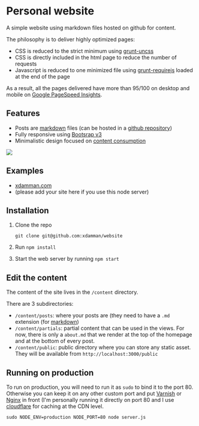 # Personal website

A simple website using markdown files hosted on github for content.

The philosophy is to deliver highly optimized pages:
- CSS is reduced to the strict minimum using [grunt-uncss](https://github.com/addyosmani/grunt-uncss/)
- CSS is directly included in the html page to reduce the number of requests
- Javascript is reduced to one minimized file using [grunt-requirejs](https://github.com/asciidisco/grunt-requirejs) loaded at the end of the page

As a result, all the pages delivered have more than 95/100 on desktop and mobile on [Google PageSpeed Insights](http://developers.google.com/speed/pagespeed/insights/?url=xdamman.com%2Fthe-hidden-power-of-twitter-custom-timelines&tab=mobile).

## Features
- Posts are [markdown](http://en.wikipedia.org/wiki/Markdown) files (can be hosted in a [github repository](https://github.com/xdamman/website-content/blob/master/posts/the-hidden-power-of-twitter-custom-timelines.md))
- Fully responsive using [Bootsrap v3](http://getbootstrap.com)
- Minimalistic design focused on [content consumption](http://xdamman.com/the-hidden-power-of-twitter-custom-timelines)

![](http://images.weserv.nl/?w=320&url=photos-2.dropbox.com/t/0/AACw6pqg-In-WeWJtKIwSQLE0EvoW4YeB6GXOpzkOAK2gg/12/1702667/png/2048x1536/3/1385622000/0/2/Screenshot%202013-11-27%2021.59.42.png/pX9t6IKmwW-LxGh5C5Yb2nPghc55r8_eYd_Wn57Toio)


## Examples

- [xdamman.com](http://xdamman.com)
- (please add your site here if you use this node server)

## Installation


1. Clone the repo

    `git clone git@github.com:xdamman/website`
  
1. Run `npm install` 

1. Start the web server by running `npm start`
    
## Edit the content
The content of the site lives in the `/content` directory. 

There are 3 subdirectories: 
- `/content/posts`: where your posts are (they need to have a `.md` extension (for [markdown](http://en.wikipedia.org/wiki/Markdown))
- `/content/partials`: partial content that can be used in the views. For now, there is only a `about.md` that we render at the top of the homepage and at the bottom of every post. 
- `/content/public`: public directory where you can store any static asset. They will be available from `http://localhost:3000/public`

## Running on production

To run on production, you will need to run it as `sudo` to bind it to the port 80. Otherwise you can keep it on any other custom port and put [Varnish](https://www.varnish-cache.org/) or [Nginx](http://wiki.nginx.org/Main) in front (I'm personally running it directly on port 80 and I use [cloudflare](http://cloudflare.com) for caching at the CDN level. 

    sudo NODE_ENV=production NODE_PORT=80 node server.js